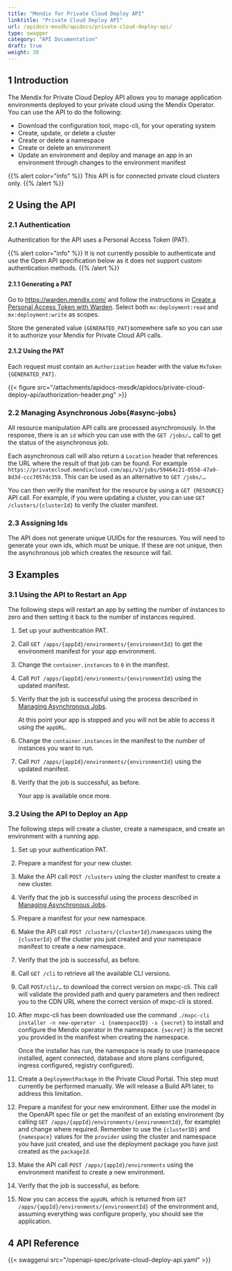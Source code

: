 ```yaml
---
title: "Mendix for Private Cloud Deploy API"
linktitle: "Private Cloud Deploy API"
url: /apidocs-mxsdk/apidocs/private-cloud-deploy-api/
type: swagger
category: "API Documentation"
draft: true
weight: 38
---
```


## 1 Introduction

The Mendix for Private Cloud Deploy API allows you to manage application environments deployed to your private cloud using the Mendix Operator. You can use the API to do the following:

* Download the configuration tool, mxpc-cli, for your operating system
* Create, update, or delete a cluster
* Create or delete a namespace
* Create or delete an environment
* Update an environment and deploy and manage an app in an environment through changes to the environment manifest

{{% alert color="info" %}}
This API is for connected private cloud clusters only.
{{% /alert %}}

## 2 Using the API

### 2.1 Authentication

Authentication for the API uses a Personal Access Token (PAT).

{{% alert color="info" %}}
It is not currently possible to authenticate and use the Open API specification below as it does not support custom authentication methods.
{{% /alert %}}

#### 2.1.1 Generating a PAT

Go to https://warden.mendix.com/ and follow the instructions in [Create a Personal Access Token with Warden](/developerportal/community-tools/warden/). Select both `mx:deployment:read` and `mx:deployment:write` as scopes.
 
Store the generated value `{GENERATED_PAT}`somewhere safe so you can use it to authorize your Mendix for Private Cloud API calls.

#### 2.1.2 Using the PAT

Each request must contain an `Authorization` header with the value `MxToken {GENERATED_PAT}`.

{{< figure src="/attachments/apidocs-mxsdk/apidocs/private-cloud-deploy-api/authorization-header.png" >}}

### 2.2 Managing Asynchronous Jobs{#async-jobs}

All resource manipulation API calls are processed asynchronously. In the response, there is an `id` which you can use with the `GET /jobs/…` call to get the status of the asynchronous job.

Each asynchronous call will also return a `Location` header that references the URL where the result of that job can be found. For example `https://privatecloud.mendixcloud.com/api/v3/jobs/59464c21-0558-47a9-8d3d-ccc7057dc359`. This can be used as an alternative to `GET /jobs/…`.

You can then verify the manifest for the resource by using a `GET {RESOURCE}` API call. For example, if you were updating a cluster, you can use 
`GET /clusters/{clusterId}` to verify the cluster manifest.

### 2.3 Assigning Ids

The API does not generate unique UUIDs for the resources. You will need to generate your own ids, which must be unique. If these are not unique, then the asynchronous job which creates the resource will fail.

## 3 Examples

### 3.1 Using the API to Restart an App

The following steps will restart an app by setting the number of instances to zero and then setting it back to the number of instances required.

1. Set up your authentication PAT.
1. Call `GET /apps/{appId}/environments/{environmentId}` to get the environment manifest for your app environment.
1. Change the `container.instances` to `0` in the manifest.
1. Call `PUT /apps/{appId}/environments/{environmentId}` using the updated manifest.
1. Verify that the job is successful using the process described in [Managing Asynchronous Jobs](#async-jobs).

    At this point your app is stopped and you will not be able to access it using the `appURL`.
1. Change the `container.instances` in the manifest to the number of instances you want to run.
1. Call `PUT /apps/{appId}/environments/{environmentId}` using the updated manifest.
1. Verify that the job is successful, as before.

    Your app is available once more.

### 3.2 Using the API to Deploy an App

The following steps will create a cluster, create a namespace, and create an environment with a running app.

1. Set up your authentication PAT.
1. Prepare a manifest for your new cluster.
1. Make the API call `POST /clusters` using the cluster manifest to create a new cluster. 
1. Verify that the job is successful using the process described in [Managing Asynchronous Jobs](#async-jobs).
1. Prepare a manifest for your new namespace. 
1. Make the API call `POST /clusters/{clusterId}/namespaces` using the `{clusterId}` of the cluster you just created and your namespace manifest to create a new namespace. 
1. Verify that the job is successful, as before.
1. Call `GET /cli` to retrieve all the available CLI versions.
1. Call `POST/cli/…` to download the correct version on mxpc-cli. This call will validate the provided path and query parameters and then redirect you to the CDN URL where the correct version of mxpc-cli is stored.
1. After mxpc-cli has been downloaded use the command `./mxpc-cli installer -n new-operator -i {namespaceID} -s {secret}` to install and configure the Mendix operator in the namespace. `{secret}` is the secret you provided in the manifest when creating the namespace.

    Once the installer has run, the namespace is ready to use (namespace installed, agent connected, database and store plans configured, ingress configured, registry configured).
1. Create a `DeploymentPackage` in the Private Cloud Portal. This step must currently be performed manually. We will release a Build API later, to address this limitation.
1. Prepare a manifest for your new environment. Either use the model in the OpenAPI spec file or get the manifest of an existing environment (by calling `GET /apps/{appId}/environments/{environmentId}`, for example) and change where required. Remember to use the `{clusterID}` and `{namespace}` values for the `provider` using the cluster and namespace you have just created, and use the deployment package you have just created as the `packageId`.
1. Make the API call `POST /apps/{appId}/environments` using the environment manifest to create a new environment. 
1. Verify that the job is successful, as before.
1. Now you can access the `appURL` which is returned from `GET /apps/{appId}/environments/{environmentId}` of the environment and, assuming everything was configure properly, you should see the application.

## 4 API Reference

{{< swaggerui src="/openapi-spec/private-cloud-deploy-api.yaml"  >}}
